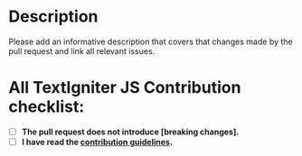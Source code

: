 # Description

Please add an informative description that covers that changes made by the pull request and link all relevant issues.

# All TextIgniter JS Contribution checklist:

- [ ] **The pull request does not introduce [breaking changes].**
- [ ] **I have read the [contribution guidelines](../CONTRIBUTING.md).**
